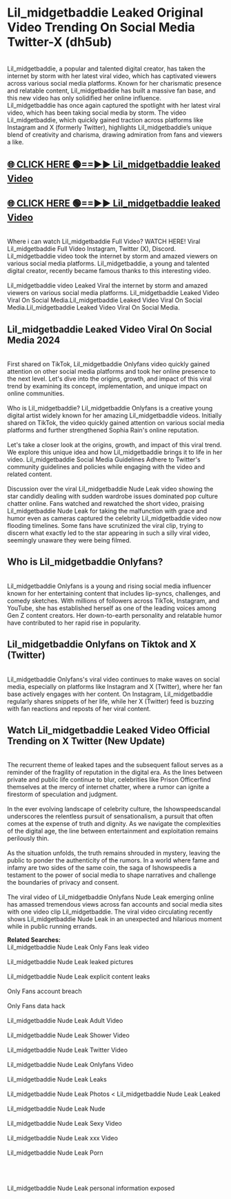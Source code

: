 # Lil_midgetbaddie Leaked Original Video Trending On Social Media Twitter-X (dh5ub)

<br>
Lil_midgetbaddie, a popular and talented digital creator, has taken the internet by storm with her latest viral video, which has captivated viewers across various social media platforms. Known for her charismatic presence and relatable content, Lil_midgetbaddie has built a massive fan base, and this new video has only solidified her online influence.
<br>
Lil_midgetbaddie has once again captured the spotlight with her latest viral video, which has been taking social media by storm. The video Lil_midgetbaddie, which quickly gained traction across platforms like Instagram and X (formerly Twitter), highlights Lil_midgetbaddie’s unique blend of creativity and charisma, drawing admiration from fans and viewers a like.
<br>

## [🌐 CLICK HERE 🟢==►►  Lil_midgetbaddie leaked Video ](https://onlyclips.site?title=Lil_midgetbaddie&ref=git)

## [🌐 CLICK HERE 🟢==►►  Lil_midgetbaddie leaked Video ](https://onlyclips.site?title=Lil_midgetbaddie&ref=git)



<br>
Where i can watch Lil_midgetbaddie Full Video? WATCH HERE! Viral Lil_midgetbaddie Full Video Instagram, Twitter (X), Discord. Lil_midgetbaddie video took the internet by storm and amazed viewers on various social media platforms. Lil_midgetbaddie, a young and talented digital creator, recently became famous thanks to this interesting video.
<br><br>
Lil_midgetbaddie video Leaked Viral the internet by storm and amazed viewers on various social media platforms. Lil_midgetbaddie Leaked Video Viral On Social Media.Lil_midgetbaddie Leaked Video Viral On Social Media.Lil_midgetbaddie Leaked Video Viral On Social Media.
<br>

<h2>Lil_midgetbaddie Leaked Video Viral On Social Media 2024</h2>
<br>
First shared on TikTok, Lil_midgetbaddie Onlyfans video quickly gained attention on other social media platforms and took her online presence to the next level. Let's dive into the origins, growth, and impact of this viral trend by examining its concept, implementation, and unique impact on online communities.
<br><br>
Who is Lil_midgetbaddie? Lil_midgetbaddie Onlyfans is a creative young digital artist widely known for her amazing Lil_midgetbaddie videos. Initially shared on TikTok, the video quickly gained attention on various social media platforms and further strengthened Sophia Rain's online reputation.
<br><br>
Let's take a closer look at the origins, growth, and impact of this viral trend. We explore this unique idea and how Lil_midgetbaddie brings it to life in her video. Lil_midgetbaddie Social Media Guidelines Adhere to Twitter's community guidelines and policies while engaging with the video and related content.
<br><br>
Discussion over the viral Lil_midgetbaddie Nude Leak video showing the star candidly dealing with sudden wardrobe issues dominated pop culture chatter online. Fans watched and rewatched the short video, praising Lil_midgetbaddie Nude Leak for taking the malfunction with grace and humor even as cameras captured the celebrity Lil_midgetbaddie video now flooding timelines. Some fans have scrutinized the viral clip, trying to discern what exactly led to the star appearing in such a silly viral video, seemingly unaware they were being filmed.
<br>

<h2>Who is Lil_midgetbaddie Onlyfans?</h2>
<br>
Lil_midgetbaddie Onlyfans is a young and rising social media influencer known for her entertaining content that includes lip-syncs, challenges, and comedy sketches. With millions of followers across TikTok, Instagram, and YouTube, she has established herself as one of the leading voices among Gen Z content creators. Her down-to-earth personality and relatable humor have contributed to her rapid rise in popularity.
<br>
<h2>Lil_midgetbaddie Onlyfans on Tiktok and X (Twitter)</h2>
<br>
Lil_midgetbaddie Onlyfans's viral video continues to make waves on social media, especially on platforms like Instagram and X (Twitter), where her fan base actively engages with her content. On Instagram, Lil_midgetbaddie regularly shares snippets of her life, while her X (Twitter) feed is buzzing with fan reactions and reposts of her viral content.
<br>
<h2>Watch Lil_midgetbaddie Leaked Video Official Trending on X Twitter (New Update)</h2>
<br>
The recurrent theme of leaked tapes and the subsequent fallout serves as a reminder of the fragility of reputation in the digital era. As the lines between private and public life continue to blur, celebrities like Prison Officerfind themselves at the mercy of internet chatter, where a rumor can ignite a firestorm of speculation and judgment.
<br><br>
In the ever evolving landscape of celebrity culture, the Ishowspeedscandal underscores the relentless pursuit of sensationalism, a pursuit that often comes at the expense of truth and dignity. As we navigate the complexities of the digital age, the line between entertainment and exploitation remains perilously thin.
<br><br>
As the situation unfolds, the truth remains shrouded in mystery, leaving the public to ponder the authenticity of the rumors. In a world where fame and infamy are two sides of the same coin, the saga of Ishowspeedis a testament to the power of social media to shape narratives and challenge the boundaries of privacy and consent.
<br><br>
The viral video of Lil_midgetbaddie Onlyfans Nude Leak emerging online has amassed tremendous views across fan accounts and social media sites with one video clip Lil_midgetbaddie. The viral video circulating recently shows Lil_midgetbaddie Nude Leak in an unexpected and hilarious moment while in public running errands.
<br>

<strong>Related Searches:</strong>
<br>
Lil_midgetbaddie Nude Leak Only Fans leak video
<br><br>
Lil_midgetbaddie Nude Leak leaked pictures
<br><br>
Lil_midgetbaddie Nude Leak explicit content leaks
<br><br>
Only Fans account breach
<br><br>
Only Fans data hack
<br><br>
Lil_midgetbaddie Nude Leak Adult Video
<br><br>
Lil_midgetbaddie Nude Leak Shower Video
<br><br>
Lil_midgetbaddie Nude Leak Twitter Video
<br><br>
Lil_midgetbaddie Nude Leak Onlyfans Video
<br><br>
Lil_midgetbaddie Nude Leak Leaks
<br><br>
Lil_midgetbaddie Nude Leak Photos
<
Lil_midgetbaddie Nude Leak Leaked
<br><br>
Lil_midgetbaddie Nude Leak Nude
<br><br>
Lil_midgetbaddie Nude Leak Sexy Video
<br><br>
Lil_midgetbaddie Nude Leak xxx Video
<br><br>
Lil_midgetbaddie Nude Leak Porn
<br><br>

<br><br>
Lil_midgetbaddie Nude Leak personal information exposed